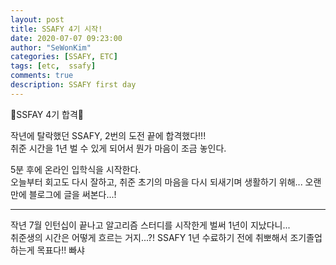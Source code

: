 ```yaml
---
layout: post
title: SSAFY 4기 시작!
date: 2020-07-07 09:23:00
author: "SeWonKim"
categories: [SSAFY, ETC]
tags: [etc,  ssafy]
comments: true
description: SSAFY first day
---
```


👏SSFAY 4기 합격👏

작년에 탈락했던 SSAFY, 2번의 도전 끝에 합격했다!!!  
취준 시간을 1년 벌 수 있게 되어서 뭔가 마음이 조금 놓인다.

5분 후에 온라인 입학식을 시작한다.  
오늘부터 회고도 다시 잘하고, 취준 초기의 마음을 다시 되새기며 생활하기 위해... 오랜만에 블로그에 글을 써본다...!

---

작년 7월 인턴십이 끝나고 알고리즘 스터디를 시작한게 벌써 1년이 지났다니...  
취준생의 시간은 어떻게 흐르는 거지...?! SSAFY 1년 수료하기 전에 취뽀해서 조기졸업하는게 목표다!! 빠샤

